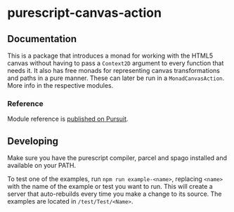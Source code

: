 # purescript-canvas-action

## Documentation

This is a package that introduces a monad for working with the HTML5 canvas
without having to pass a `Context2D` argument to every function that needs it.
It also has free monads for representing canvas transformations and paths in a
pure manner. These can later be run in a `MonadCanvasAction`. More info in the
respective modules.

### Reference

Module reference is [published on Pursuit](http://pursuit.purescript.org/packages/purescript-canvas-action).

## Developing

Make sure you have the purescript compiler, parcel and spago installed and
available on your PATH.

To test one of the examples, run `npm run example-<name>`, replacing `<name>`
with the name of the example or test you want to run. This will create a
server that auto-rebuilds every time you make a change to its source. The
examples are located in `/test/Test/<Name>`.
